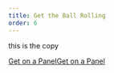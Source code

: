 ```yaml
---
title: Get the Ball Rolling
order: 6
---
```

this is the copy


<a href="mailto:info@socialrocketfactory.com" class="link bg-dark-red white br-pill ba ph3 pv2 dib mr4">Get on a Panel</a><a href="mailto:info@socialrocketfactory.com" class="link bg-white dark-red br-pill ba  ph3 pv2 dib">Get on a Panel</a>
